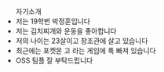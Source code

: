 <html>
<body>
   <ul>자기소개
      <li>저는 19학번 박정훈입니다
      <li>저는 김치찌개와 운동을 좋아합니다
      <li>저의 나이는 23살이고 창조관에 살고 있습니다
      <li>최근에는 포켓몬 고 라는 게임에 푹 빠져 있습니다
      <li>OSS 팀플 잘 부탁드립니다
   </ul>
</body>
</html>

